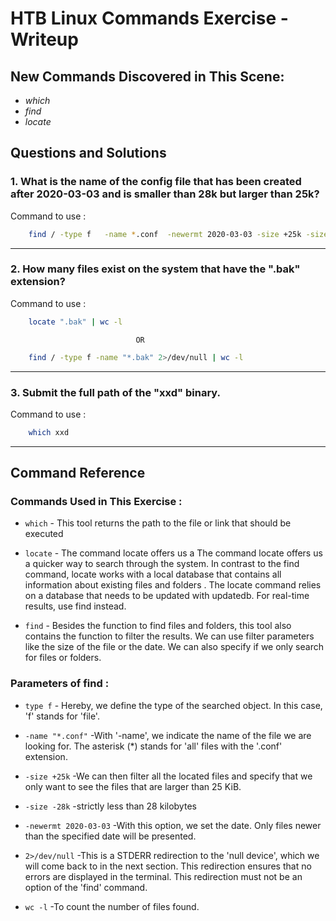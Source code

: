 # HTB Linux Commands Exercise - Writeup

## New Commands Discovered in This Scene: 

- *which*
- *find*
- *locate*


## Questions and Solutions

### 1.  What is the name of the config file that has been created after 2020-03-03 and is smaller than 28k but larger than 25k?

Command to use :
```bash
    find / -type f   -name *.conf  -newermt 2020-03-03 -size +25k -size -28k 2>/dev/null 
```    

---

### 2. How many files exist on the system that have the ".bak" extension?

Command to use : 
```bash
    locate ".bak" | wc -l 
```    
                                OR

```bash
    find / -type f -name "*.bak" 2>/dev/null | wc -l
```                    
---


### 3. Submit the full path of the "xxd" binary.

Command to use : 
```bash
    which xxd
```    

--- 

## Command Reference

### Commands Used in This Exercise :
- `which` - This tool returns the path to the file or link that should be executed
  
- `locate` - The command locate offers us a The command locate offers us a quicker way to search through the system. In contrast to the find command, locate works with a local database that contains all information about existing files and folders .
The locate command relies on a database that needs to be updated with updatedb. For real-time results, use find instead.

- `find` - Besides the function to find files and folders, this tool also contains the function to filter the results. We can use filter parameters like the size of the file or the date. We can also specify if we only search for files or folders.

### Parameters of find : 
- `type f` - Hereby, we define the type of the searched object. In this case, 'f' stands for 'file'.

- `-name "*.conf"` -With '-name', we indicate the name of the file we are looking for. The asterisk (*) stands for 'all' files with the '.conf' extension. 

- `-size +25k` -We can then filter all the located files and specify that we only want to see the files that are larger than 25 KiB.

-  `-size -28k` -strictly less than 28 kilobytes

- `-newermt 2020-03-03` -With this option, we set the date. Only files newer than the specified date will be presented.

- `2>/dev/null` -This is a STDERR redirection to the 'null device', which we will come back to in the next section. This redirection ensures that no errors are displayed in the terminal. This redirection must not be an option of the 'find' command.

- `wc -l`  -To count the number of files found.



